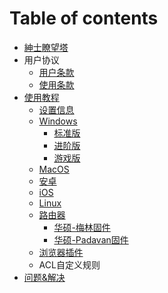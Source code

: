 # Table of contents

* [紳士瞭望塔](README.md)
* 用户协议
  * [用户条款](rule/tos.md)
  * [使用条款](rule/aup.md)
* [使用教程](tutorial/README.md)
  * [设置信息](tutorial/settinginfo.md)
  * [Windows](tutorial/windows/README.md)
    * [标准版](tutorial/windows/basic.md)
    * [进阶版](tutorial/windows/advance.md)
    * [游戏版](tutorial/windows/game.md)
  * [MacOS](tutorial/macos.md)
  * [安卓](tutorial/android.md)
  * [iOS](tutorial/ios.md)
  * [Linux](tutorial/linux.md)
  * [路由器](tutorial/router/README.md)
    * [华硕-梅林固件](tutorial/router/merlin.md)
    * [华硕-Padavan固件](tutorial/router/padavan.md)
  * [浏览器插件](tutorial/browser.md)
  * ACL自定义规则
* [问题&解决](solutions.md)

